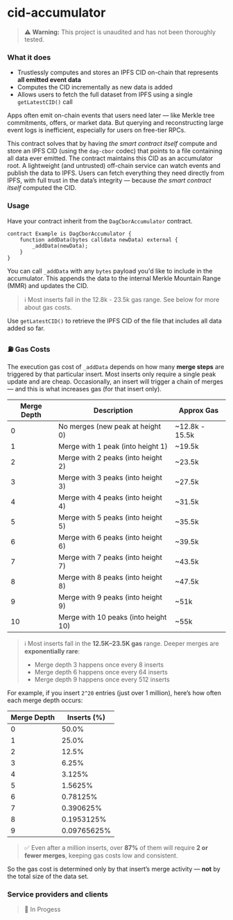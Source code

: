 # cid-accumulator

> ⚠️ **Warning:** This project is unaudited and has not been thoroughly tested.

### What it does

- Trustlessly computes and stores an IPFS CID on-chain that represents **all emitted event data**
- Computes the CID incrementally as new data is added
- Allows users to fetch the full dataset from IPFS using a single `getLatestCID()` call

Apps often emit on-chain events that users need later — like Merkle tree commitments, offers, or market data. But querying and reconstructing large event logs is inefficient, especially for users on free-tier RPCs.

This contract solves that by having _the smart contract itself_ compute and store an IPFS CID (using the `dag-cbor` codec) that points to a file containing all data ever emitted. The contract maintains this CID as an accumulator root. A lightweight (and untrusted) off-chain service can watch events and publish the data to IPFS. Users can fetch everything they need directly from IPFS, with full trust in the data’s integrity — because _the smart contract itself_ computed the CID.

### Usage

Have your contract inherit from the `DagCborAccumulator` contract.

```solidity
contract Example is DagCborAccumulator {
    function addData(bytes calldata newData) external {
        _addData(newData);
    }
}
```

You can call `_addData` with any `bytes` payload you'd like to include in the accumulator. This appends the data to the internal Merkle Mountain Range (MMR) and updates the CID.

> ℹ️ Most inserts fall in the 12.8k - 23.5k gas range. See below for more about gas costs.

Use `getLatestCID()` to retrieve the IPFS CID of the file that includes all data added so far.

### ⛽ Gas Costs

The execution gas cost of `_addData` depends on how many **merge steps** are triggered by that particular insert. Most inserts only require a single peak update and are cheap. Occasionally, an insert will trigger a chain of merges — and this is what increases gas (for that insert only).

| Merge Depth | Description                          | Approx Gas     |
| ----------- | ------------------------------------ | -------------- |
| 0           | No merges (new peak at height 0)     | ~12.8k - 15.5k |
| 1           | Merge with 1 peak (into height 1)    | ~19.5k         |
| 2           | Merge with 2 peaks (into height 2)   | ~23.5k         |
| 3           | Merge with 3 peaks (into height 3)   | ~27.5k         |
| 4           | Merge with 4 peaks (into height 4)   | ~31.5k         |
| 5           | Merge with 5 peaks (into height 5)   | ~35.5k         |
| 6           | Merge with 6 peaks (into height 6)   | ~39.5k         |
| 7           | Merge with 7 peaks (into height 7)   | ~43.5k         |
| 8           | Merge with 8 peaks (into height 8)   | ~47.5k         |
| 9           | Merge with 9 peaks (into height 9)   | ~51k           |
| 10          | Merge with 10 peaks (into height 10) | ~55k           |

> ℹ️ Most inserts fall in the **12.5K–23.5K gas** range. Deeper merges are **exponentially rare**:
>
> - Merge depth 3 happens once every 8 inserts
> - Merge depth 6 happens once every 64 inserts
> - Merge depth 9 happens once every 512 inserts

For example, if you insert `2^20` entries (just over 1 million), here’s how often each merge depth occurs:

| Merge Depth | Inserts (%) |
| ----------- | ----------- |
| 0           | 50.0%       |
| 1           | 25.0%       |
| 2           | 12.5%       |
| 3           | 6.25%       |
| 4           | 3.125%      |
| 5           | 1.5625%     |
| 6           | 0.78125%    |
| 7           | 0.390625%   |
| 8           | 0.1953125%  |
| 9           | 0.09765625% |

> ✅ Even after a million inserts, over **87%** of them will require **2 or fewer merges**, keeping gas costs low and consistent.

So the gas cost is determined only by that insert’s merge activity — **not** by the total size of the data set.

### Service providers and clients

> 🚧 In Progess

